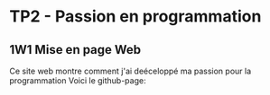 ﻿# TP2 - Passion en programmation
## 1W1 Mise en page Web
Ce site web montre comment j'ai deéceloppé ma passion pour la programmation
Voici le github-page: 
